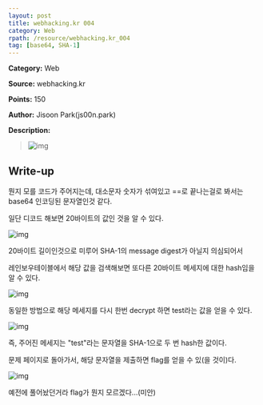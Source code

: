 ```yaml
---
layout: post
title: webhacking.kr 004
category: Web
rpath: /resource/webhacking.kr_004
tag: [base64, SHA-1] 
---
```


**Category:** Web

**Source:** webhacking.kr

**Points:** 150

**Author:** Jisoon Park(js00n.park)

**Description:** 

>![img]({{page.rpath|prepend:site.baseurl}}/prob.png)

## Write-up

뭔지 모를 코드가 주어지는데, 대소문자 숫자가 섞여있고 ==로 끝나는걸로 봐서는 base64 인코딩된 문자열인것 같다.

일단 디코드 해보면 20바이트의 값인 것을 알 수 있다.

![img]({{page.rpath|prepend:site.baseurl}}/decode.png)

20바이트 길이인것으로 미루어 SHA-1의 message digest가 아닐지 의심되어서

레인보우테이블에서 해당 값을 검색해보면 또다른 20바이트 메세지에 대한 hash임을 알 수 있다.

![img]({{page.rpath|prepend:site.baseurl}}/reversesha1-1.png)

동일한 방법으로 해당 메세지를 다시 한번 decrypt 하면 test라는 값을 얻을 수 있다.

![img]({{page.rpath|prepend:site.baseurl}}/reversesha1-2.png)

즉, 주어진 메세지는 "test"라는 문자열을 SHA-1으로 두 번 hash한 값이다.

문제 페이지로 돌아가서, 해당 문자열을 제출하면 flag를 얻을 수 있(을 것이)다.

![img]({{page.rpath|prepend:site.baseurl}}/flag.png)

예전에 풀어놨던거라 flag가 뭔지 모르겠다...(미안)

